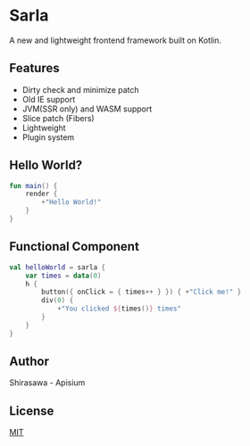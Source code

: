 # Sarla

A new and lightweight frontend framework built on Kotlin.

## Features

- Dirty check and minimize patch
- Old IE support
- JVM(SSR only) and WASM support
- Slice patch (Fibers)
- Lightweight
- Plugin system

## Hello World?

```kotlin
fun main() {
    render {
        +"Hello World!"
    }
}
```

## Functional Component

```kotlin
val helloWorld = sarla {
    var times = data(0)
    h {
        button({ onClick = { times++ } }) { +"Click me!" }
        div(0) {
            +"You clicked ${times()} times"
        }
    }
}
```

## Author

Shirasawa - Apisium

## License

[MIT](./LICENSE)
